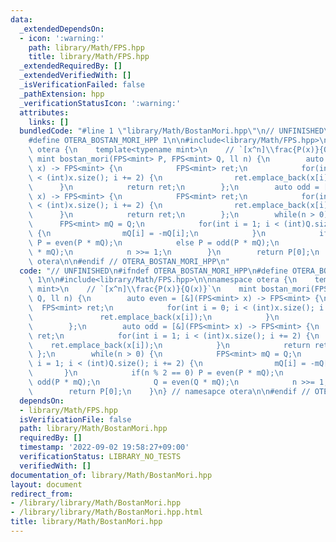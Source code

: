 ```yaml
---
data:
  _extendedDependsOn:
  - icon: ':warning:'
    path: library/Math/FPS.hpp
    title: library/Math/FPS.hpp
  _extendedRequiredBy: []
  _extendedVerifiedWith: []
  _isVerificationFailed: false
  _pathExtension: hpp
  _verificationStatusIcon: ':warning:'
  attributes:
    links: []
  bundledCode: "#line 1 \"library/Math/BostanMori.hpp\"\n// UNFINISHED\n#ifndef OTERA_BOSTAN_MORI_HPP\n\
    #define OTERA_BOSTAN_MORI_HPP 1\n\n#include<library/Math/FPS.hpp>\n\nnamespace\
    \ otera {\n    template<typename mint>\n    // `[x^n]\\frac{P(x)}{Q(x)}`\n   \
    \ mint bostan_mori(FPS<mint> P, FPS<mint> Q, ll n) {\n        auto even = [&](FPS<mint>\
    \ x) -> FPS<mint> {\n            FPS<mint> ret;\n            for(int i = 0; i\
    \ < (int)x.size(); i += 2) {\n                ret.emplace_back(x[i]);\n      \
    \      }\n            return ret;\n        };\n        auto odd = [&](FPS<mint>\
    \ x) -> FPS<mint> {\n            FPS<mint> ret;\n            for(int i = 1; i\
    \ < (int)x.size(); i += 2) {\n                ret.emplace_back(x[i]);\n      \
    \      }\n            return ret;\n        };\n        while(n > 0) {\n      \
    \      FPS<mint> mQ = Q;\n            for(int i = 1; i < (int)Q.size(); i += 2)\
    \ {\n                mQ[i] = -mQ[i];\n            }\n            if(n % 2 == 0)\
    \ P = even(P * mQ);\n            else P = odd(P * mQ);\n            Q = even(Q\
    \ * mQ);\n            n >>= 1;\n        }\n        return P[0];\n    }\n} // namesapce\
    \ otera\n\n#endif // OTERA_BOSTAN_MORI_HPP\n"
  code: "// UNFINISHED\n#ifndef OTERA_BOSTAN_MORI_HPP\n#define OTERA_BOSTAN_MORI_HPP\
    \ 1\n\n#include<library/Math/FPS.hpp>\n\nnamespace otera {\n    template<typename\
    \ mint>\n    // `[x^n]\\frac{P(x)}{Q(x)}`\n    mint bostan_mori(FPS<mint> P, FPS<mint>\
    \ Q, ll n) {\n        auto even = [&](FPS<mint> x) -> FPS<mint> {\n          \
    \  FPS<mint> ret;\n            for(int i = 0; i < (int)x.size(); i += 2) {\n \
    \               ret.emplace_back(x[i]);\n            }\n            return ret;\n\
    \        };\n        auto odd = [&](FPS<mint> x) -> FPS<mint> {\n            FPS<mint>\
    \ ret;\n            for(int i = 1; i < (int)x.size(); i += 2) {\n            \
    \    ret.emplace_back(x[i]);\n            }\n            return ret;\n       \
    \ };\n        while(n > 0) {\n            FPS<mint> mQ = Q;\n            for(int\
    \ i = 1; i < (int)Q.size(); i += 2) {\n                mQ[i] = -mQ[i];\n     \
    \       }\n            if(n % 2 == 0) P = even(P * mQ);\n            else P =\
    \ odd(P * mQ);\n            Q = even(Q * mQ);\n            n >>= 1;\n        }\n\
    \        return P[0];\n    }\n} // namesapce otera\n\n#endif // OTERA_BOSTAN_MORI_HPP\n"
  dependsOn:
  - library/Math/FPS.hpp
  isVerificationFile: false
  path: library/Math/BostanMori.hpp
  requiredBy: []
  timestamp: '2022-09-02 19:58:27+09:00'
  verificationStatus: LIBRARY_NO_TESTS
  verifiedWith: []
documentation_of: library/Math/BostanMori.hpp
layout: document
redirect_from:
- /library/library/Math/BostanMori.hpp
- /library/library/Math/BostanMori.hpp.html
title: library/Math/BostanMori.hpp
---
```

